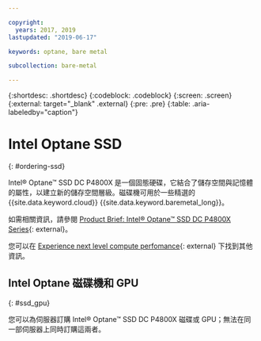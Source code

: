 ```yaml
---

copyright:
  years: 2017, 2019
lastupdated: "2019-06-17"

keywords: optane, bare metal

subcollection: bare-metal

---
```


{:shortdesc: .shortdesc}
{:codeblock: .codeblock}
{:screen: .screen}
{:external: target="_blank" .external}
{:pre: .pre}
{:table: .aria-labeledby="caption"}

# Intel Optane SSD
{: #ordering-ssd}

Intel® Optane™ SSD DC P4800X 是一個固態硬碟，它結合了儲存空間與記憶體的屬性，以建立新的儲存空間層級。磁碟機可用於一些精選的 {{site.data.keyword.cloud}} {{site.data.keyword.baremetal_long}}。

如需相關資訊，請參閱 [Product Brief: Intel® Optane™ SSD DC P4800X Series](https://www.intel.com/content/www/us/en/solid-state-drives/optane-ssd-dc-p4800x-brief.html){: external}。

您可以在 [Experience next level compute perfomance](https://www.ibm.com/cloud/bare-metal-servers/intel){: external} 下找到其他資訊。

## Intel Optane 磁碟機和 GPU
{: #ssd_gpu}

您可以為伺服器訂購 Intel® Optane™ SSD DC P4800X 磁碟或 GPU；無法在同一部伺服器上同時訂購這兩者。
